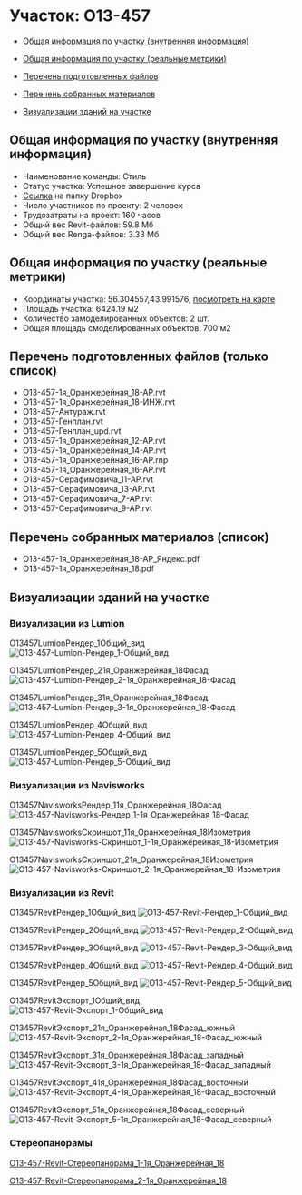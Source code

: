 # Участок: O13-457

* [Общая информация по участку (внутренняя информация)](#Chapter1)

* [Общая информация по участку (реальные метрики)](#Chapter2)

* [Перечень подготовленных файлов](#Chapter3)

* [Перечень собранных материалов](#Chapter4)

* [Визуализации зданий на участке](#Chapter6)

## <a id="Chapter1"></a> Общая информация по участку (внутренняя информация)
+ Наименование команды: Стиль
+ Статус участка: Успешное завершение курса
+ [Ссылка](https://www.dropbox.com/sh/wvvgv1nw1iqred9/AADh1boiuordMU_2B5HSOLAYa/O13_457?dl=0) на папку Dropbox
+ Число участников по проекту: 2 человек
+ Трудозатраты на проект: 160 часов
+ Общий вес Revit-файлов: 59.8 Мб
+ Общий вес Renga-файлов: 3.33 Мб
## <a id="Chapter2"></a> Общая информация по участку (реальные метрики)
+ Координаты участка: 56.304557,43.991576, [посмотреть на карте](https://yandex.ru/maps/47/nizhny-novgorod/?ll=43.991576%2C56.304557&z=19)
+ Площадь участка: 6424.19 м2
+ Количество замоделированных объектов: 2 шт.
+ Общая площадь смоделированных объектов: 700 м2
## <a id="Chapter3"></a> Перечень подготовленных файлов (только список)
+ O13-457-1я_Оранжерейная_18-АР.rvt
+ O13-457-1я_Оранжерейная_18-ИНЖ.rvt
+ O13-457-Антураж.rvt
+ O13-457-Генплан.rvt
+ O13-457-Генплан_upd.rvt
+ О13-457-1я_Оранжерейная_12-АР.rvt
+ О13-457-1я_Оранжерейная_14-АР.rvt
+ О13-457-1я_Оранжерейная_16-АР.rnp
+ О13-457-1я_Оранжерейная_16-АР.rvt
+ О13-457-Серафимовича_11-АР.rvt
+ О13-457-Серафимовича_13-АР.rvt
+ О13-457-Серафимовича_7-АР.rvt
+ О13-457-Серафимовича_9-АР.rvt
## <a id="Chapter4"></a> Перечень собранных материалов (список)
+ O13-457-1я_Оранжерейная_18-АР_Яндекс.pdf
+ O13-457-1я_Оранжерейная_18.pdf
## <a id="Chapter6"></a> Визуализации зданий на участке
### Визуализации из Lumion
O13457LumionРендер_1Общий_вид
![O13-457-Lumion-Рендер_1-Общий_вид](/Images/O13_457/O13-457-Lumion-Рендер_1-Общий_вид_Compressed.jpg)

O13457LumionРендер_21я_Оранжерейная_18Фасад
![O13-457-Lumion-Рендер_2-1я_Оранжерейная_18-Фасад](/Images/O13_457/O13-457-Lumion-Рендер_2-1я_Оранжерейная_18-Фасад_Compressed.jpg)

O13457LumionРендер_31я_Оранжерейная_18Фасад
![O13-457-Lumion-Рендер_3-1я_Оранжерейная_18-Фасад](/Images/O13_457/O13-457-Lumion-Рендер_3-1я_Оранжерейная_18-Фасад_Compressed.jpg)

O13457LumionРендер_4Общий_вид
![O13-457-Lumion-Рендер_4-Общий_вид](/Images/O13_457/O13-457-Lumion-Рендер_4-Общий_вид_Compressed.jpg)

O13457LumionРендер_5Общий_вид
![O13-457-Lumion-Рендер_5-Общий_вид](/Images/O13_457/O13-457-Lumion-Рендер_5-Общий_вид_Compressed.jpg)

### Визуализации из Navisworks
O13457NavisworksРендер_11я_Оранжерейная_18Фасад
![O13-457-Navisworks-Рендер_1-1я_Оранжерейная_18-Фасад](/Images/O13_457/O13-457-Navisworks-Рендер_1-1я_Оранжерейная_18-Фасад_Compressed.jpg)

O13457NavisworksСкриншот_11я_Оранжерейная_18Изометрия
![O13-457-Navisworks-Скриншот_1-1я_Оранжерейная_18-Изометрия](/Images/O13_457/O13-457-Navisworks-Скриншот_1-1я_Оранжерейная_18-Изометрия_Compressed.jpg)

O13457NavisworksСкриншот_21я_Оранжерейная_18Изометрия
![O13-457-Navisworks-Скриншот_2-1я_Оранжерейная_18-Изометрия](/Images/O13_457/O13-457-Navisworks-Скриншот_2-1я_Оранжерейная_18-Изометрия_Compressed.jpg)

### Визуализации из Revit
O13457RevitРендер_1Общий_вид
![O13-457-Revit-Рендер_1-Общий_вид](/Images/O13_457/O13-457-Revit-Рендер_1-Общий_вид_Compressed.jpg)

O13457RevitРендер_2Общий_вид
![O13-457-Revit-Рендер_2-Общий_вид](/Images/O13_457/O13-457-Revit-Рендер_2-Общий_вид_Compressed.jpg)

O13457RevitРендер_3Общий_вид
![O13-457-Revit-Рендер_3-Общий_вид](/Images/O13_457/O13-457-Revit-Рендер_3-Общий_вид_Compressed.jpg)

O13457RevitРендер_4Общий_вид
![O13-457-Revit-Рендер_4-Общий_вид](/Images/O13_457/O13-457-Revit-Рендер_4-Общий_вид_Compressed.jpg)

O13457RevitРендер_5Общий_вид
![O13-457-Revit-Рендер_5-Общий_вид](/Images/O13_457/O13-457-Revit-Рендер_5-Общий_вид_Compressed.jpg)

O13457RevitЭкспорт_1Общий_вид
![O13-457-Revit-Экспорт_1-Общий_вид](/Images/O13_457/O13-457-Revit-Экспорт_1-Общий_вид_Compressed.jpg)

O13457RevitЭкспорт_21я_Оранжерейная_18Фасад_южный
![O13-457-Revit-Экспорт_2-1я_Оранжерейная_18-Фасад_южный](/Images/O13_457/O13-457-Revit-Экспорт_2-1я_Оранжерейная_18-Фасад_южный_Compressed.jpg)

O13457RevitЭкспорт_31я_Оранжерейная_18Фасад_западный
![O13-457-Revit-Экспорт_3-1я_Оранжерейная_18-Фасад_западный](/Images/O13_457/O13-457-Revit-Экспорт_3-1я_Оранжерейная_18-Фасад_западный_Compressed.jpg)

O13457RevitЭкспорт_41я_Оранжерейная_18Фасад_восточный
![O13-457-Revit-Экспорт_4-1я_Оранжерейная_18-Фасад_восточный](/Images/O13_457/O13-457-Revit-Экспорт_4-1я_Оранжерейная_18-Фасад_восточный_Compressed.jpg)

O13457RevitЭкспорт_51я_Оранжерейная_18Фасад_северный
![O13-457-Revit-Экспорт_5-1я_Оранжерейная_18-Фасад_северный](/Images/O13_457/O13-457-Revit-Экспорт_5-1я_Оранжерейная_18-Фасад_северный_Compressed.jpg)

### Стереопанорамы
[O13-457-Revit-Стереопанорама_1-1я_Оранжерейная_18](https://pano.autodesk.com/pano.html?url=jpgs/37bb48e6-178e-46d2-9a31-2984a7851727&version=2)

[O13-457-Revit-Стереопанорама_2-1я_Оранжерейная_18](https://pano.autodesk.com/pano.html?url=jpgs/4acce1fe-95fe-458f-b728-a1ae0d7c6eca&version=2)

